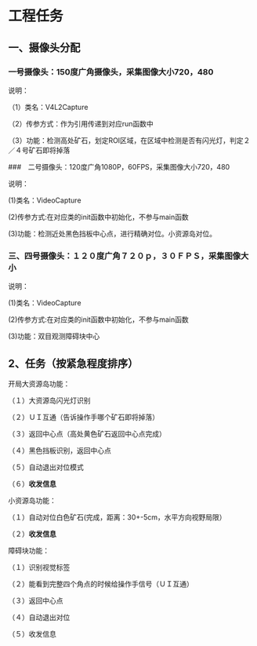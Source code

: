 # 工程任务

## 一、摄像头分配

### 一号摄像头：150度广角摄像头，采集图像大小720，480

说明：

（1）类名：V4L2Capture

（2）传参方式：作为引用传递到对应run函数中

（3）功能：检测高处矿石，划定ROI区域，在区域中检测是否有闪光灯，判定２／４号矿石即将掉落

###　二号摄像头：120度广角1080P，60FPS，采集图像大小720，480

说明：

(1)类名：VideoCapture

(2)传参方式:在对应类的init函数中初始化，不参与main函数

(3)功能：检测近处黑色挡板中心点，进行精确对位。小资源岛对位。

### 三、四号摄像头：１２０度广角７２０ｐ，３０ＦＰＳ，采集图像大小

说明：

(1)类名：VideoCapture

(2)传参方式:在对应类的init函数中初始化，不参与main函数

(3)功能：双目观测障碍块中心

## 2、任务（按紧急程度排序）

开局大资源岛功能：

（１）大资源岛闪光灯识别

（２）ＵＩ互通（告诉操作手哪个矿石即将掉落）

（３）返回中心点（高处黄色矿石返回中心点完成）

（４）黑色挡板识别，返回中心点

（５）自动退出对位模式

（６）**收发信息**

小资源岛功能：

（１）自动对位白色矿石(完成，距离：30+-5cm，水平方向视野局限）

（２）**收发信息**

障碍块功能：

（１）识别视觉标签

（２）能看到完整四个角点的时候给操作手信号（ＵＩ互通）

（３）返回中心点

（４）自动退出对位

（５）收发信息
